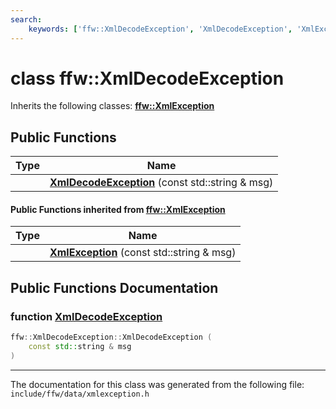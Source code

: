 ```yaml
---
search:
    keywords: ['ffw::XmlDecodeException', 'XmlDecodeException', 'XmlException']
---
```


# class ffw::XmlDecodeException



Inherits the following classes: **[ffw::XmlException](classffw_1_1_xml_exception.md)**

## Public Functions

|Type|Name|
|-----|-----|
||[**XmlDecodeException**](classffw_1_1_xml_decode_exception.md#1ac0519ac3a07ceeba6178fd3df6955153) (const std::string & msg) |


#### Public Functions inherited from [ffw::XmlException](classffw_1_1_xml_exception.md)

|Type|Name|
|-----|-----|
||[**XmlException**](classffw_1_1_xml_exception.md#1aa6fb803b84b20d6111f43675e0ced4aa) (const std::string & msg) |


## Public Functions Documentation

### function <a id="1ac0519ac3a07ceeba6178fd3df6955153" href="#1ac0519ac3a07ceeba6178fd3df6955153">XmlDecodeException</a>

```cpp
ffw::XmlDecodeException::XmlDecodeException (
    const std::string & msg
)
```





----------------------------------------
The documentation for this class was generated from the following file: `include/ffw/data/xmlexception.h`
